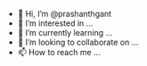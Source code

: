 - 👋 Hi, I’m @prashanthgant
- 👀 I’m interested in ...
- 🌱 I’m currently learning ...
- 💞️ I’m looking to collaborate on ...
- 📫 How to reach me ...

<!---
prashanthgant/prashanthgant is a ✨ special ✨ repository because its `README.md` (this file) appears on your GitHub profile.
You can click the Preview link to take a look at your changes.
--->
